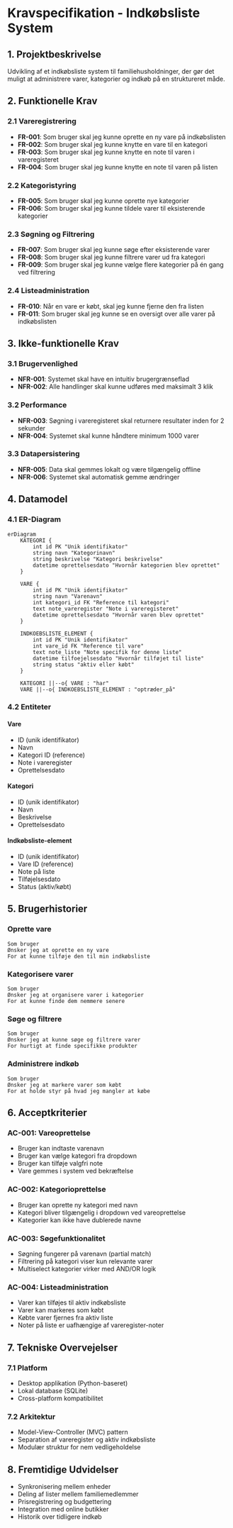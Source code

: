 # Kravspecifikation - Indkøbsliste System

## 1. Projektbeskrivelse
Udvikling af et indkøbsliste system til familiehusholdninger, der gør det muligt at administrere varer, kategorier og indkøb på en struktureret måde.

## 2. Funktionelle Krav

### 2.1 Vareregistrering
- **FR-001**: Som bruger skal jeg kunne oprette en ny vare på indkøbslisten
- **FR-002**: Som bruger skal jeg kunne knytte en vare til en kategori
- **FR-003**: Som bruger skal jeg kunne knytte en note til varen i vareregisteret
- **FR-004**: Som bruger skal jeg kunne knytte en note til varen på listen

### 2.2 Kategoristyring
- **FR-005**: Som bruger skal jeg kunne oprette nye kategorier
- **FR-006**: Som bruger skal jeg kunne tildele varer til eksisterende kategorier

### 2.3 Søgning og Filtrering
- **FR-007**: Som bruger skal jeg kunne søge efter eksisterende varer
- **FR-008**: Som bruger skal jeg kunne filtrere varer ud fra kategori
- **FR-009**: Som bruger skal jeg kunne vælge flere kategorier på én gang ved filtrering

### 2.4 Listeadministration
- **FR-010**: Når en vare er købt, skal jeg kunne fjerne den fra listen
- **FR-011**: Som bruger skal jeg kunne se en oversigt over alle varer på indkøbslisten

## 3. Ikke-funktionelle Krav

### 3.1 Brugervenlighed
- **NFR-001**: Systemet skal have en intuitiv brugergrænseflad
- **NFR-002**: Alle handlinger skal kunne udføres med maksimalt 3 klik

### 3.2 Performance
- **NFR-003**: Søgning i vareregisteret skal returnere resultater inden for 2 sekunder
- **NFR-004**: Systemet skal kunne håndtere minimum 1000 varer

### 3.3 Datapersistering
- **NFR-005**: Data skal gemmes lokalt og være tilgængelig offline
- **NFR-006**: Systemet skal automatisk gemme ændringer

## 4. Datamodel

### 4.1 ER-Diagram

```mermaid
erDiagram
    KATEGORI {
        int id PK "Unik identifikator"
        string navn "Kategorinavn"
        string beskrivelse "Kategori beskrivelse"
        datetime oprettelsesdato "Hvornår kategorien blev oprettet"
    }
    
    VARE {
        int id PK "Unik identifikator"
        string navn "Varenavn"
        int kategori_id FK "Reference til kategori"
        text note_vareregister "Note i vareregisteret"
        datetime oprettelsesdato "Hvornår varen blev oprettet"
    }
    
    INDKOEBSLISTE_ELEMENT {
        int id PK "Unik identifikator"
        int vare_id FK "Reference til vare"
        text note_liste "Note specifik for denne liste"
        datetime tilfoejelsesdato "Hvornår tilføjet til liste"
        string status "aktiv eller købt"
    }

    KATEGORI ||--o{ VARE : "har"
    VARE ||--o{ INDKOEBSLISTE_ELEMENT : "optræder_på"
```

### 4.2 Entiteter

#### Vare
- ID (unik identifikator)
- Navn
- Kategori ID (reference)
- Note i vareregister
- Oprettelsesdato

#### Kategori
- ID (unik identifikator)
- Navn
- Beskrivelse
- Oprettelsesdato

#### Indkøbsliste-element
- ID (unik identifikator)
- Vare ID (reference)
- Note på liste
- Tilføjelsesdato
- Status (aktiv/købt)

## 5. Brugerhistorier

### Oprette vare
```
Som bruger
Ønsker jeg at oprette en ny vare
For at kunne tilføje den til min indkøbsliste
```

### Kategorisere varer
```
Som bruger
Ønsker jeg at organisere varer i kategorier
For at kunne finde dem nemmere senere
```

### Søge og filtrere
```
Som bruger
Ønsker jeg at kunne søge og filtrere varer
For hurtigt at finde specifikke produkter
```

### Administrere indkøb
```
Som bruger
Ønsker jeg at markere varer som købt
For at holde styr på hvad jeg mangler at købe
```

## 6. Acceptkriterier

### AC-001: Vareoprettelse
- Bruger kan indtaste varenavn
- Bruger kan vælge kategori fra dropdown
- Bruger kan tilføje valgfri note
- Vare gemmes i system ved bekræftelse

### AC-002: Kategorioprettelse
- Bruger kan oprette ny kategori med navn
- Kategori bliver tilgængelig i dropdown ved vareoprettelse
- Kategorier kan ikke have dublerede navne

### AC-003: Søgefunktionalitet
- Søgning fungerer på varenavn (partial match)
- Filtrering på kategori viser kun relevante varer
- Multiselect kategorier virker med AND/OR logik

### AC-004: Listeadministration
- Varer kan tilføjes til aktiv indkøbsliste
- Varer kan markeres som købt
- Købte varer fjernes fra aktiv liste
- Noter på liste er uafhængige af vareregister-noter

## 7. Tekniske Overvejelser

### 7.1 Platform
- Desktop applikation (Python-baseret)
- Lokal database (SQLite)
- Cross-platform kompatibilitet

### 7.2 Arkitektur
- Model-View-Controller (MVC) pattern
- Separation af vareregister og aktiv indkøbsliste
- Modulær struktur for nem vedligeholdelse

## 8. Fremtidige Udvidelser
- Synkronisering mellem enheder
- Deling af lister mellem familiemedlemmer
- Prisregistrering og budgettering
- Integration med online butikker
- Historik over tidligere indkøb